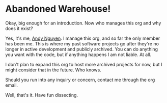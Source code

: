 # Abandoned Warehouse!

Okay, big enough for an introduction. Now who manages this org and why does it exist?

Yes, it's me, [Andy Nguyen](https://github.com/aervnu). I manage this org, and so far the only member has been me. This is where my past software projects go after they're no longer in active development and publicly archived. You can do anything you want with the code, but if anything happens I am not liable. At all.

I don't plan to expand this org to host more archived projects for now, but I might consider that in the future. Who knows.

Should you run into any inquiry or concern, contact me through the org email. 

Well, that's it. Have fun dissecting.

